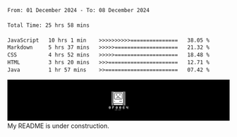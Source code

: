 <!--START_SECTION:waka-->

```txt
From: 01 December 2024 - To: 08 December 2024

Total Time: 25 hrs 58 mins

JavaScript   10 hrs 1 min    >>>>>>>>>>===============   38.05 %
Markdown     5 hrs 37 mins   >>>>>====================   21.32 %
CSS          4 hrs 52 mins   >>>>>====================   18.48 %
HTML         3 hrs 20 mins   >>>======================   12.71 %
Java         1 hr 57 mins    >>=======================   07.42 %
```

<!--END_SECTION:waka-->

<img src="https://raw.githubusercontent.com/n3xta/image-hosting/main/img/202411032331174.png"/>
My README is under construction. 
